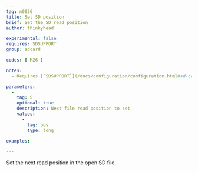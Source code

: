 ```yaml
---
tag: m0026
title: Set SD position
brief: Set the SD read position
author: thinkyhead

experimental: false
requires: SDSUPPORT
group: sdcard

codes: [ M26 ]

notes:
  - Requires [`SDSUPPORT`](/docs/configuration/configuration.html#sd-card)

parameters:
  -
    tag: S
    optional: true
    description: Next file read position to set
    values:
      -
        tag: pos
        type: long

examples:

---
```


Set the next read position in the open SD file.
